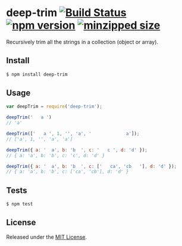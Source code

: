 # deep-trim [![Build Status](https://travis-ci.org/zebateira/node-deep-trim.svg?branch=master)](https://travis-ci.org/github/zebateira/node-deep-trim) [![npm version](https://img.shields.io/npm/v/deep-trim.svg?style=flat)](https://www.npmjs.com/package/deep-trim) [![minzipped size](https://img.shields.io/bundlephobia/minzip/deep-trim.svg?label=gzip%20size)](https://bundlephobia.com/result?p=deep-trim)

Recursively trim all the strings in a collection (object or array).

## Install

```bash
$ npm install deep-trim
```

## Usage

```js
var deepTrim = require('deep-trim');

deepTrim('   a ')
// 'a'

deepTrim(['   a ', 1, '', 'a', '             a']);
// ['a', 1, '', 'a', 'a']

deepTrim({ a: '  a', b: 'b  ', c: '   c ', d: 'd' });
// { a: 'a', b: 'b', c: 'c', d: 'd' }

deepTrim({ a: '  a', b: 'b  ', c: ['   ca', 'cb   '], d: 'd' });
// { a: 'a', b: 'b', c: ['ca', 'cb'], d: 'd' }
```

## Tests

```bash
$ npm test
```

## License

Released under the [MIT License](https://opensource.org/licenses/MIT).
